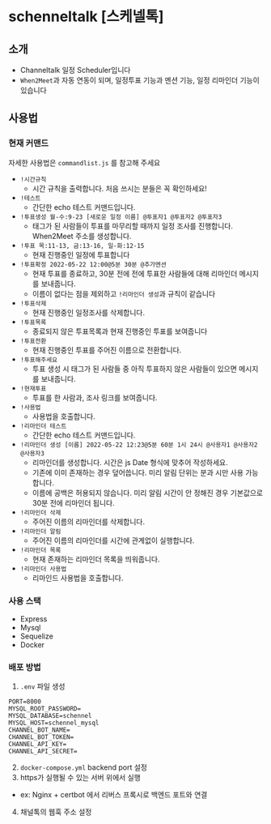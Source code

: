# schenneltalk [스케넬톡]

## 소개
- Channeltalk 일정 Scheduler입니다
- `When2Meet`과 자동 연동이 되며, 일정투표 기능과 멘션 기능, 일정 리마인더 기능이 있습니다

## 사용법
### 현재 커맨드
자세한 사용법은 `commandlist.js` 를 참고해 주세요

- `!시간규칙`
    - 시간 규칙을 출력합니다. 처음 쓰시는 분들은 꼭 확인하세요!
- `!테스트`
    - 간단한 echo 테스트 커맨드입니다.
- `!투표생성 월-수:9-23 [새로운 일정 이름] @투표자1 @투표자2 @투표자3`
    - 태그가 된 사람들이 투표를 마무리할 때까지 일정 조사를 진행합니다. When2Meet 주소를 생성합니다.
- `!투표 목:11-13, 금:13-16, 일-화:12-15`
    - 현재 진행중인 일정에 투표합니다
- `!투표확정 2022-05-22 12:00@5분 30분 @추가멘션`
    - 현재 투표를 종료하고, 30분 전에 전에 투표한 사람들에 대해 리마인더 메시지를 보내줍니다.
    - 이름이 없다는 점을 제외하고 `!리마인더 생성`과 규칙이 같습니다
- `!투표삭제`
    - 현재 진행중인 일정조사를 삭제합니다.
- `!투표목록`
    - 종료되지 않은 투표목록과 현재 진행중인 투표를 보여줍니다
- `!투표전환`
    - 현재 진행중인 투표를 주어진 이름으로 전환합니다.
- `!투표해주세요`
    - 투표 생성 시 태그가 된 사람들 중 아직 투표하지 않은 사람들이 있으면 메시지를 보내줍니다.
- `!현재투표`
    - 투표를 한 사람과, 조사 링크를 보여줍니다.
- `!사용법`
    - 사용법을 호출합니다.
- `!리마인더 테스트`
    - 간단한 echo 테스트 커맨드입니다.
- `!리마인더 생성 [이름] 2022-05-22 12:23@5분 60분 1시 24시 @사용자1 @사용자2 @사용자3`
    - 리마인더를 생성합니다. 시간은 js Date 형식에 맞추어 작성하세요.
    - 기존에 이미 존재하는 경우 덮어씁니다. 미리 알림 단위는 분과 시만 사용 가능합니다.
    - 이름에 공백은 허용되지 않습니다. 미리 알림 시간이 안 정해진 경우 기본값으로 30분 전에 리마인더 됩니다.
- `!리마인더 삭제`
    - 주어진 이름의 리마인더를 삭제합니다.
- `!리마인더 알림`
    - 주어진 이름의 리마인더를 시간에 관계없이 실행합니다.
- `!리마인더 목록`
    - 현재 존재하는 리마인더 목록을 띄워줍니다.
- `!리마인더 사용법`
    - 리마인드 사용법을 호출합니다.

### 사용 스택
- Express
- Mysql
- Sequelize
- Docker

### 배포 방법
1. `.env` 파일 생성
```
PORT=8000
MYSQL_ROOT_PASSWORD=
MYSQL_DATABASE=schennel
MYSQL_HOST=schennel_mysql
CHANNEL_BOT_NAME=
CHANNEL_BOT_TOKEN=
CHANNEL_API_KEY=
CHANNEL_API_SECRET=
```

2. `docker-compose.yml` backend port 설정
3. https가 실행될 수 있는 서버 위에서 실행
- ex: Nginx + certbot 에서 리버스 프록시로 백엔드 포트와 연결
4. 채널톡의 웹훅 주소 설정
